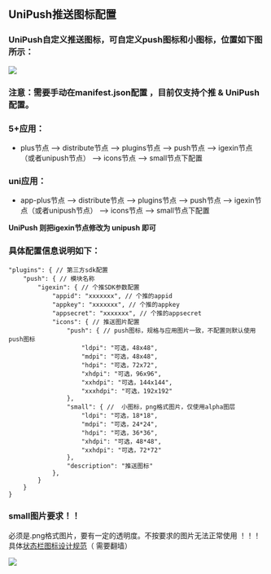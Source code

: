 ## UniPush推送图标配置



### UniPush自定义推送图标，可自定义push图标和小图标，位置如下图所示：

![](https://native-res.dcloud.net.cn/images/uniapp/push/custom_push_icon/custom_push_icon_small_instructions.png)



### 注意：需要手动在manifest.json配置 ，目前仅支持个推 & UniPush配置。

### 5+应用：
+ plus节点 --> distribute节点 --> plugins节点 --> push节点 --> igexin节点（或者unipush节点） --> icons节点 --> small节点下配置

### uni应用：
+ app-plus节点 --> distribute节点 --> plugins节点 --> push节点 --> igexin节点（或者unipush节点） --> icons节点 --> small节点下配置

**UniPush 则把igexin节点修改为 unipush 即可**

### 具体配置信息说明如下：
```
"plugins": { // 第三方sdk配置
	"push": { // 模块名称
		"igexin": { // 个推SDK参数配置
			"appid": "xxxxxxx", // 个推的appid
			"appkey": "xxxxxxx", // 个推的appkey
			"appsecret": "xxxxxxx", // 个推的appsecret
			"icons": { // 推送图片配置
				"push": { // push图标，规格与应用图片一致，不配置则默认使用push图标
					"ldpi": "可选，48x48",
					"mdpi": "可选，48x48",
					"hdpi": "可选，72x72",
					"xhdpi": "可选，96x96",
					"xxhdpi": "可选，144x144",
					"xxxhdpi": "可选，192x192"
				},
				"small": { //  小图标，png格式图片，仅使用alpha图层
					"ldpi": "可选，18*18",
					"mdpi": "可选，24*24",
					"hdpi": "可选，36*36",
					"xhdpi": "可选，48*48",
					"xxhdpi": "可选，72*72"
				},
				"description": "推送图标"
			},
		}
	}
}
```
### small图片要求！！
必须是.png格式图片，要有一定的透明度。不按要求的图片无法正常使用 ！！！具体[状态栏图标设计规范](https://developer.android.com/guide/practices/ui_guidelines/icon_design_status_bar)（ 需要翻墙）

![](http://partner-dcloud-native.oss-cn-hangzhou.aliyuncs.com/images/uniapp/push/unipsuh_small_icon_style.png.png)